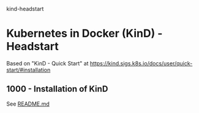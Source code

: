 kind-headstart
# Kubernetes in Docker (KinD) - Headstart

Based on "KinD - Quick Start" at https://kind.sigs.k8s.io/docs/user/quick-start/#installation

## 1000 - Installation of KinD

See [README.md](./1000/README.md)
